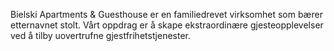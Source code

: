 Bielski Apartments & Guesthouse er en familiedrevet virksomhet som bærer etternavnet stolt. Vårt oppdrag er å skape ekstraordinære gjesteopplevelser ved å tilby uovertrufne gjestfrihetstjenester.